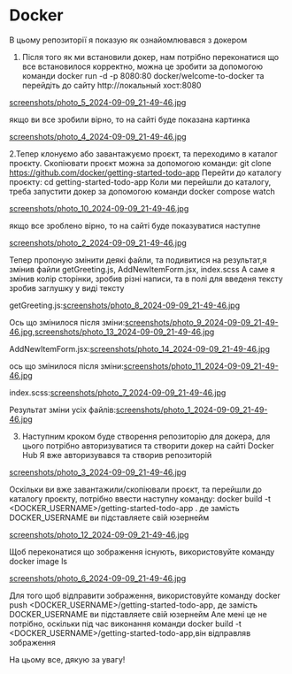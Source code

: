 # Docker
В цьому репозиторії я показую як ознайомлювався з докером


1. Після того як ми встановили докер, нам потрібно переконатися що все встановилося корректно, можна це зробити за допомогою команди
docker run -d -p 8080:80 docker/welcome-to-docker та перейдіть до сайту http://локальный хост:8080

[screenshots/photo_5_2024-09-09_21-49-46.jpg](https://github.com/T1mber-W0lf/Docker/blob/main/screenshots/photo_5_2024-09-09_21-49-46.jpg)

якщо ви все зробили вірно, то на сайті буде показана картинка

[screenshots/photo_4_2024-09-09_21-49-46.jpg](https://github.com/T1mber-W0lf/Docker/blob/main/screenshots/photo_4_2024-09-09_21-49-46.jpg)

2.Тепер клонуємо або завантажуємо проєкт, та переходимо в каталог проєкту.
  Скопіювати проєкт можна за допомогою команди:
    git clone https://github.com/docker/getting-started-todo-app
  Перейти до каталогу проєкту:
    cd getting-started-todo-app
Коли ми перейшли до каталогу, треба запустити докер за допомогою команди
docker compose watch

[screenshots/photo_10_2024-09-09_21-49-46.jpg](https://github.com/T1mber-W0lf/Docker/blob/main/screenshots/photo_10_2024-09-09_21-49-46.jpg)

якщо все зроблено вірно, то на сайті буде показуватися наступне

[screenshots/photo_2_2024-09-09_21-49-46.jpg](https://github.com/T1mber-W0lf/Docker/blob/main/screenshots/photo_2_2024-09-09_21-49-46.jpg)

Тепер пропоную змінити деякі файли, та подивитися на результат,я змінив файли getGreeting.js, AddNewItemForm.jsx, index.scss
А саме я змінив колір сторінки, зробив різні написи, та в полі для введеня тексту зробив заглушку у виді тексту

  getGreeting.js:[screenshots/photo_8_2024-09-09_21-49-46.jpg](https://github.com/T1mber-W0lf/Docker/blob/main/screenshots/photo_8_2024-09-09_21-49-46.jpg)

Ось що змінилося після зміни:[screenshots/photo_9_2024-09-09_21-49-46.jpg](https://github.com/T1mber-W0lf/Docker/blob/main/screenshots/photo_9_2024-09-09_21-49-46.jpg),[screenshots/photo_13_2024-09-09_21-49-46.jpg](https://github.com/T1mber-W0lf/Docker/blob/main/screenshots/photo_13_2024-09-09_21-49-46.jpg)

  AddNewItemForm.jsx:[screenshots/photo_14_2024-09-09_21-49-46.jpg](https://github.com/T1mber-W0lf/Docker/blob/main/screenshots/photo_14_2024-09-09_21-49-46.jpg)

ось що змінилося після зміни:[screenshots/photo_11_2024-09-09_21-49-46.jpg](https://github.com/T1mber-W0lf/Docker/blob/main/screenshots/photo_11_2024-09-09_21-49-46.jpg)

  index.scss:[screenshots/photo_7_2024-09-09_21-49-46.jpg](https://github.com/T1mber-W0lf/Docker/blob/main/screenshots/photo_7_2024-09-09_21-49-46.jpg)

Результат зміни усіх файлів:[screenshots/photo_1_2024-09-09_21-49-46.jpg](https://github.com/T1mber-W0lf/Docker/blob/main/screenshots/photo_1_2024-09-09_21-49-46.jpg)

3. Наступним кроком буде створення репозиторію для докера, для цього потрібно авторизуватися та створити докер на сайті Docker Hub
Я вже авторизувався та створив репозиторій 

[screenshots/photo_3_2024-09-09_21-49-46.jpg](https://github.com/T1mber-W0lf/Docker/blob/main/screenshots/photo_3_2024-09-09_21-49-46.jpg)

Оскільки ви вже завантажили/скопіювали проєкт, та перейшли до каталогу проєкту, потрібно ввести наступну команду:
docker build -t <DOCKER_USERNAME>/getting-started-todo-app . де замість DOCKER_USERNAME ви підставляете свій юзернейм

[screenshots/photo_12_2024-09-09_21-49-46.jpg](https://github.com/T1mber-W0lf/Docker/blob/main/screenshots/photo_12_2024-09-09_21-49-46.jpg)

Щоб переконатися що зображення існують, використовуйте команду docker image ls

[screenshots/photo_6_2024-09-09_21-49-46.jpg](https://github.com/T1mber-W0lf/Docker/blob/main/screenshots/photo_6_2024-09-09_21-49-46.jpg)

Для того щоб відправити зображення, використовуйте команду docker push <DOCKER_USERNAME>/getting-started-todo-app, де замість DOCKER_USERNAME ви підставляете свій юзернейм
Але мені це не потрібно, оскільки під час виконання команди docker build -t <DOCKER_USERNAME>/getting-started-todo-app,він відправляв зображення

На цьому все, дякую за увагу!



